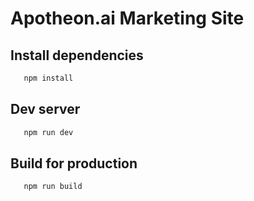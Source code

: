 # Apotheon.ai Marketing Site

## Install dependencies

```bash
   npm install
```

## Dev server

```bash
   npm run dev
```

## Build for production

```bash
   npm run build
```
